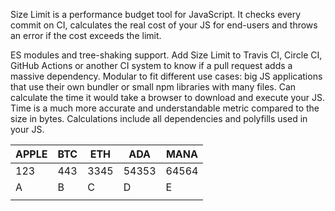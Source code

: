Size Limit is a performance budget tool for JavaScript. It checks every commit on CI, calculates the real cost of your JS for end-users and throws an error if the cost exceeds the limit.

ES modules and tree-shaking support.
Add Size Limit to Travis CI, Circle CI, GitHub Actions or another CI system to know if a pull request adds a massive dependency.
Modular to fit different use cases: big JS applications that use their own bundler or small npm libraries with many files.
Can calculate the time it would take a browser to download and execute your JS. Time is a much more accurate and understandable metric compared to the size in bytes.
Calculations include all dependencies and polyfills used in your JS.












| APPLE | BTC | ETH  | ADA   | MANA  |
|-------|-----|------|-------|-------|
| 123   | 443 | 3345 | 54353 | 64564 |
| A     | B   | C    | D     | E     |
|       |     |      |       |       |
